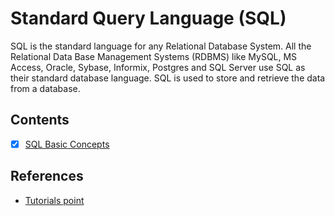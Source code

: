 # Standard Query Language (SQL)

SQL is the standard language for any Relational Database System. All the Relational Data Base Management Systems (RDBMS) like MySQL, MS Access, Oracle, Sybase, Informix, Postgres and SQL Server use SQL as their standard database language. SQL is used to store and retrieve the data from a database. 

## Contents
- [x] [SQL Basic Concepts](./Topics/1_sql_basic_concepts.md)

## References
- [Tutorials point](https://www.tutorialspoint.com/sql/index.htm)